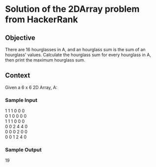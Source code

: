 # Solution of the 2DArray problem from HackerRank
## Objective
There are 16 hourglasses in A, and an hourglass sum is the sum of an hourglass' values. Calculate the hourglass sum for every hourglass in A, then print the maximum hourglass sum. 

## Context
Given a 6 x 6 2D Array, A:
<br>
### Sample Input
1 1 1 0 0 0<br>
0 1 0 0 0 0<br>
1 1 1 0 0 0<br>
0 0 2 4 4 0<br>
0 0 0 2 0 0<br>
0 0 1 2 4 0<br>

### Sample Output
19

